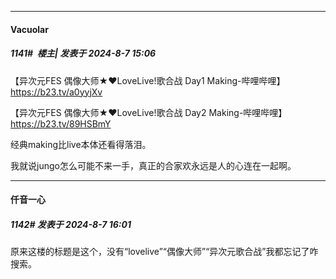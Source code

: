 ﻿
*****

####  Vacuolar  
##### 1141#         楼主| 发表于 2024-8-7 15:06

【异次元FES 偶像大师★♥LoveLive!歌合战 Day1 Making-哔哩哔哩】 https://b23.tv/a0yyjXv

【异次元FES 偶像大师★♥LoveLive!歌合战 Day2 Making-哔哩哔哩】 https://b23.tv/89HSBmY

经典making比live本体还看得落泪。

我就说jungo怎么可能不来一手，真正的合家欢永远是人的心连在一起啊。


*****

####  仟音一心  
##### 1142#       发表于 2024-8-7 16:01

原来这楼的标题是这个，没有“lovelive”“偶像大师”“异次元歌合战”我都忘记了咋搜索。

